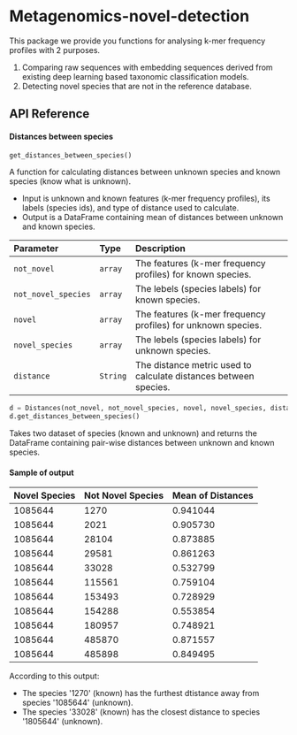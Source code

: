 # Metagenomics-novel-detection
This package we provide you functions for analysing k-mer frequency profiles with 2 purposes.  
1) Comparing raw sequences with embedding sequences derived from existing deep learning based taxonomic classification models.  
2) Detecting novel species that are not in the reference database.
  
## API Reference

#### Distances between species

```python
get_distances_between_species()
```
A function for calculating distances between unknown species and known species (know what is unknown). 
  - Input is unknown and known features (k-mer frequency profiles), its labels (species ids), and type of distance used to calculate.
  - Output is a DataFrame containing mean of distances between unknown and known species.  

| Parameter | Type     | Description                |
| :-------- | :------- | :------------------------- |
| `not_novel` | `array` | The features (k-mer frequency profiles) for known species. |
| `not_novel_species` | `array` | The lebels (species labels) for known species. |
| `novel` | `array` | The features (k-mer frequency profiles) for unknown species. |
| `novel_species` | `array` | The lebels (species labels) for unknown species. |
| `distance` | `String` | The distance metric used to calculate distances between species. |

```python
d = Distances(not_novel, not_novel_species, novel, novel_species, distance)
d.get_distances_between_species()
```

Takes two dataset of species (known and unknown) and returns the DataFrame containing pair-wise distances between unknown and known species.

#### Sample of output
| Novel Species | Not Novel Species  | Mean of Distances  |
| :------------ | :----------------- | :----------------- |
| 1085644 |	1270    |	0.941044 |
| 1085644 | 2021    |	0.905730 |
| 1085644 |	28104   |	0.873885 |
| 1085644 |	29581 	| 0.861263 |
| 1085644 |	33028 	| 0.532799 |
| 1085644 |	115561  |	0.759104 |
| 1085644 |	153493  |	0.728929 |
| 1085644 |	154288  |	0.553854 |
| 1085644 |	180957  | 0.748921 |
| 1085644 |	485870  |	0.871557 |
| 1085644 |	485898  |	0.849495 |

According to this output:
  - The species '1270' (known) has the furthest dtistance away from species '1085644' (unknown).
  - The species '33028' (known) has the closest distance to species '1805644' (unknown).

